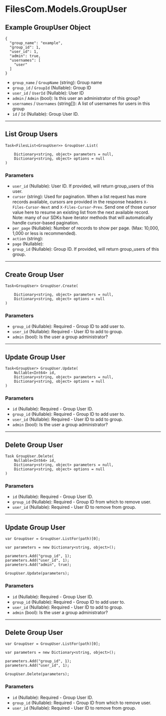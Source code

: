 # FilesCom.Models.GroupUser

## Example GroupUser Object

```
{
  "group_name": "example",
  "group_id": 1,
  "user_id": 1,
  "admin": true,
  "usernames": [
    "user"
  ]
}
```

* `group_name` / `GroupName`  (string): Group name
* `group_id` / `GroupId`  (Nullable<Int64>): Group ID
* `user_id` / `UserId`  (Nullable<Int64>): User ID
* `admin` / `Admin`  (bool): Is this user an administrator of this group?
* `usernames` / `Usernames`  (string[]): A list of usernames for users in this group
* `id` / `Id`  (Nullable<Int64>): Group User ID.


---

## List Group Users

```
Task<FilesList<GroupUser>> GroupUser.List(
    
    Dictionary<string, object> parameters = null,
    Dictionary<string, object> options = null
)
```

### Parameters

* `user_id` (Nullable<Int64>): User ID.  If provided, will return group_users of this user.
* `cursor` (string): Used for pagination.  When a list request has more records available, cursors are provided in the response headers `X-Files-Cursor-Next` and `X-Files-Cursor-Prev`.  Send one of those cursor value here to resume an existing list from the next available record.  Note: many of our SDKs have iterator methods that will automatically handle cursor-based pagination.
* `per_page` (Nullable<Int64>): Number of records to show per page.  (Max: 10,000, 1,000 or less is recommended).
* `action` (string): 
* `page` (Nullable<Int64>): 
* `group_id` (Nullable<Int64>): Group ID.  If provided, will return group_users of this group.


---

## Create Group User

```
Task<GroupUser> GroupUser.Create(
    
    Dictionary<string, object> parameters = null,
    Dictionary<string, object> options = null
)
```

### Parameters

* `group_id` (Nullable<Int64>): Required - Group ID to add user to.
* `user_id` (Nullable<Int64>): Required - User ID to add to group.
* `admin` (bool): Is the user a group administrator?


---

## Update Group User

```
Task<GroupUser> GroupUser.Update(
    Nullable<Int64> id, 
    Dictionary<string, object> parameters = null,
    Dictionary<string, object> options = null
)
```

### Parameters

* `id` (Nullable<Int64>): Required - Group User ID.
* `group_id` (Nullable<Int64>): Required - Group ID to add user to.
* `user_id` (Nullable<Int64>): Required - User ID to add to group.
* `admin` (bool): Is the user a group administrator?


---

## Delete Group User

```
Task GroupUser.Delete(
    Nullable<Int64> id, 
    Dictionary<string, object> parameters = null,
    Dictionary<string, object> options = null
)
```

### Parameters

* `id` (Nullable<Int64>): Required - Group User ID.
* `group_id` (Nullable<Int64>): Required - Group ID from which to remove user.
* `user_id` (Nullable<Int64>): Required - User ID to remove from group.


---

## Update Group User

```
var GroupUser = GroupUser.ListFor(path)[0];

var parameters = new Dictionary<string, object>();

parameters.Add("group_id", 1);
parameters.Add("user_id", 1);
parameters.Add("admin", true);

GroupUser.Update(parameters);
```

### Parameters

* `id` (Nullable<Int64>): Required - Group User ID.
* `group_id` (Nullable<Int64>): Required - Group ID to add user to.
* `user_id` (Nullable<Int64>): Required - User ID to add to group.
* `admin` (bool): Is the user a group administrator?


---

## Delete Group User

```
var GroupUser = GroupUser.ListFor(path)[0];

var parameters = new Dictionary<string, object>();

parameters.Add("group_id", 1);
parameters.Add("user_id", 1);

GroupUser.Delete(parameters);
```

### Parameters

* `id` (Nullable<Int64>): Required - Group User ID.
* `group_id` (Nullable<Int64>): Required - Group ID from which to remove user.
* `user_id` (Nullable<Int64>): Required - User ID to remove from group.
